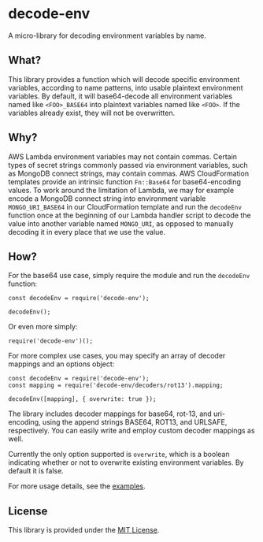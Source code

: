 # decode-env

A micro-library for decoding environment variables by name.

## What?

This library provides a function which will decode specific environment variables, according to name patterns, into usable plaintext environment variables. By default, it will base64-decode all environment variables named like `<FOO>_BASE64` into plaintext variables named like `<FOO>`. If the variables already exist, they will not be overwritten.

## Why?

AWS Lambda environment variables may not contain commas. Certain types of secret strings commonly passed via environment variables, such as MongoDB connect strings, may contain commas. AWS CloudFormation templates provide an intrinsic function `Fn::Base64` for base64-encoding values. To work around the limitation of Lambda, we may for example encode a MongoDB connect string into environment variable `MONGO_URI_BASE64` in our CloudFormation template and run the `decodeEnv` function once at the beginning of our Lambda handler script to decode the value into another variable named `MONGO_URI`, as opposed to manually decoding it in every place that we use the value.

## How?

For the base64 use case, simply require the module and run the `decodeEnv` function:

```
const decodeEnv = require('decode-env');

decodeEnv();
```

Or even more simply:

```
require('decode-env')();
```

For more complex use cases, you may specify an array of decoder mappings and an options object:

```
const decodeEnv = require('decode-env');
const mapping = require('decode-env/decoders/rot13').mapping;

decodeEnv([mapping], { overwrite: true });
```

The library includes decoder mappings for base64, rot-13, and uri-encoding, using the append strings BASE64, ROT13, and URLSAFE, respectively. You can easily write and employ custom decoder mappings as well.

Currently the only option supported is `overwrite`, which is a boolean indicating whether or not to overwrite existing environment variables. By default it is false.

For more usage details, see the [examples](examples/).

## License

This library is provided under the [MIT License](LICENSE).
